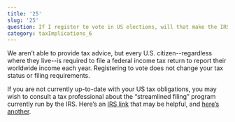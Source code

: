 ```yaml
---
title: '25'
slug: '25'
question: If I register to vote in US elections, will that make the IRS come calling?
category: taxImplications_6
---
```

We aren’t able to provide tax advice, but every U.S. citizen--regardless where they live--is required to file a federal income tax return to report their worldwide income each year. Registering to vote does not change your tax status or filing requirements. 

If you are not currently up-to-date with your US tax obligations, you may wish to consult a tax professional about the “streamlined filing” program currently run by the IRS. Here’s an [IRS link](http://www.irs.gov/individuals/international-taxpayers/u-s-taxpayers-residing-outside-the-united-states) that may be helpful, and [here’s another](http://www.irs.gov/individuals/international-taxpayers/streamlined-filing-compliance-procedures).  
